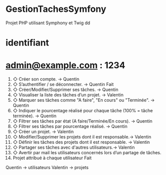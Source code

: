 # GestionTachesSymfony
Projet PHP utilisant Symphony et Twig
dd


# identifiant

admin@example.com : 1234
=======
1. ◇ Créer son compte. -> Quentin  
2. ◇ S’authentifier / se déconnecter. -> Quentin Fait
3. ◇ Créer/Modifier/Supprimer ses tâches. -> Quentin 
4. ◇ Visualiser la liste des tâches d’un projet. -> Valentin
5. ◇ Marquer ses tâches comme "A faire", "En cours" ou "Terminée". -> Quentin
6. ◇ Indiquer le pourcentage réalisé pour chaque tâche (100% = tâche terminée). -> Quentin
7. ◇ Filtrer ses tâches par état (A faire/Terminée/En cours). -> Quentin
8. ◇ Filtrer ses tâches par pourcentage réalisé. -> Quentin
9. ◇ Créer un projet. -> Valentin 
10. ◇ Modifier/Supprimer les projets dont il est responsable.-> Valentin
11. ◇ Définir les tâches des projets dont il est responsable. -> Valentin
12. ◇ Partager ses tâches avec d'autres utilisateurs.-> Valentin
13. ◇ Avertir par mail les utilisateurs concernés lors d’un partage de tâches.
14.  Projet attribué à chaque utilisateur Fait

Quentin -> utilisateurs
Valentin -> projets
